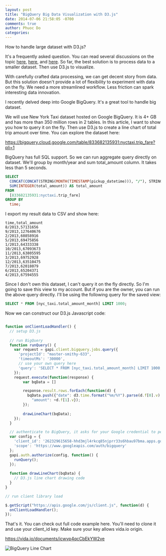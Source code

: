 ```yaml
---
layout: post
title: "BigQuery Big Data Visualization with D3.js"
date: 2014-07-06 21:58:05 -0700
comments: true
author: Phuoc Do
categories: 
---
```


How to handle large dataset with D3.js?

It's a frequently asked question. You can read several discussions on the topic [here](http://stackoverflow.com/questions/19144369/how-to-handle-large-dataset-in-d3js), [here](http://stackoverflow.com/questions/18244995/d3-how-to-show-large-dataset), and [here](https://groups.google.com/forum/#!topic/d3-js/aRKFtUaE5h4). So far, the best solution is to process data to a smaller dataset. Then use D3.js to visualize.

With carefully crafted data processing, we can get decent story from data. But this solution doesn't provide a lot of flexibility to experiment with data on the fly. We need a more streamlined workflow. Less friction can spark interesting data innovation.

I recently delved deep into Google BigQuery. It's a great tool to handle big dataset.

<!-- more -->

We will use New York Taxi dataset hosted on Google BigQuery. It is 4+ GB and has more than 350 million rows in 2 tables. In this article, I want to show you how to query it on the fly. Then use D3.js to create a line chart of total trip amount over time. You can explore the dataset here:

https://bigquery.cloud.google.com/table/833682135931:nyctaxi.trip_fare?pli=1

BigQuery has full SQL support. So we can run aggregate query directly on dataset. We'll group by month/year and sum total_amount column. It takes less than 5 seconds.

```sql
SELECT
  CONCAT(CONCAT(STRING(MONTH(TIMESTAMP(pickup_datetime))), "/"), STRING(YEAR(TIMESTAMP(pickup_datetime)))) AS time,
  SUM(INTEGER(total_amount)) AS total_amount
FROM
  [833682135931:nyctaxi.trip_fare]
GROUP BY
  time;
```

I export my result data to CSV and show here:

```
time,total_amount
8/2013,57131656
9/2013,127640676
2/2013,60858916
5/2013,69475856
1/2013,64333338
10/2013,67093673
11/2013,63805595
3/2013,69752928
12/2013,63510475
7/2013,62018079
6/2013,65204371
4/2013,67594555
```

Since I don't own this dataset, I can't query it on the fly directly. So I'm going to save this view to my account. But if you are the owner, you can run the above query directly. I'll be using the following query for the saved view:

```sql
SELECT * FROM [nyc_taxi.total_amount_month] LIMIT 1000;
```

Now we can construct our D3.js Javascript code:

```javascript

function onClientLoadHandler() {
  // setup D3.js
  
  // run BigQuery
  function runQuery() {
    var request = gapi.client.bigquery.jobs.query({
      'projectId': "master-smithy-633",
      'timeoutMs': '30000',
      // use your own query here
      'query': 'SELECT * FROM [nyc_taxi.total_amount_month] LIMIT 1000;'
    });
    request.execute(function(response) {
        var bqData = []

        response.result.rows.forEach(function(d) {
          bqData.push({"date": d3.time.format("%m/%Y").parse(d.f[0].v),
            "amount": +d.f[1].v});
        });
      
        drawLineChart(bqData);
    });
  }

  // authenticate to BigQuery, it asks for your Google credential to perform oauth
  var config = {
    'client_id': '262329615658-hhd3mjl4rkcq85njprr33s6hbau97bma.apps.googleusercontent.com',
    'scope': 'https://www.googleapis.com/auth/bigquery'
  };
  gapi.auth.authorize(config, function() {
    runQuery();
  });
  
  function drawLineChart(bqData) {
    // D3.js line chart drawing code
  }
}

// run client library load

$.getScript("https://apis.google.com/js/client.js", function(d) {
  onClientLoadHandler();
});

```

That's it. You can check out full code example here. You'll need to clone it and use your client_id key. Make sure your key allows vida.io origin.

https://vida.io/documents/icwvp4qcCbEkYW2ve

![BigQuery Line Chart](http://i.imgur.com/4uem4Qm.png?1)